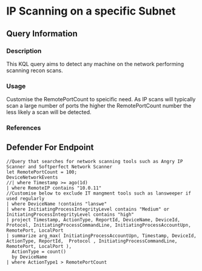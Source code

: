 # IP Scanning on a specific Subnet

## Query Information


### Description
This KQL query aims to detect any machine on the network performing scanning recon scans. 

### Usage
Customise the RemotePortCount to speicific need. As IP scans will typically scan a large number of ports the higher 
the RemotePortCount number the less likely a scan will be detected. 

### References


## Defender For Endpoint
```
//Query that searches for network scanning tools such as Angry IP Scanner and Softperfect Network Scanner
let RemotePortCount = 100;
DeviceNetworkEvents
//| where Timestamp >= ago(1d)
| where RemoteIP contains "10.0.11"
//Customise below to exclude IT mangment tools such as lansweeper if used regularly
| where DeviceName !contains "lanswe"
| where InitiatingProcessIntegrityLevel contains "Medium" or InitiatingProcessIntegrityLevel contains "high"
| project Timestamp, ActionType, ReportId, DeviceName, DeviceId, Protocol, InitiatingProcessCommandLine, InitiatingProcessAccountUpn, RemotePort, LocalPort
| summarize arg_max( InitiatingProcessAccountUpn, Timestamp, DeviceId, ActionType, ReportId,  Protocol , InitiatingProcessCommandLine, RemotePort, LocalPort ),
  ActionType = count()
  by DeviceName
| where ActionType1 > RemotePortCount


```

